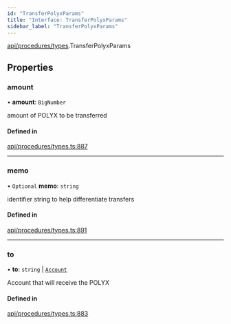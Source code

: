 ```yaml
---
id: "TransferPolyxParams"
title: "Interface: TransferPolyxParams"
sidebar_label: "TransferPolyxParams"
---
```


[api/procedures/types](../../../../../modules/API/Procedures/Types/Types.md).TransferPolyxParams

## Properties

### amount

• **amount**: `BigNumber`

amount of POLYX to be transferred

#### Defined in

[api/procedures/types.ts:887](https://github.com/PolymeshAssociation/polymesh-sdk/blob/88db4a911/src/api/procedures/types.ts#L887)

___

### memo

• `Optional` **memo**: `string`

identifier string to help differentiate transfers

#### Defined in

[api/procedures/types.ts:891](https://github.com/PolymeshAssociation/polymesh-sdk/blob/88db4a911/src/api/procedures/types.ts#L891)

___

### to

• **to**: `string` \| [`Account`](../../../../../classes/API/Entities/Account/Account.md)

Account that will receive the POLYX

#### Defined in

[api/procedures/types.ts:883](https://github.com/PolymeshAssociation/polymesh-sdk/blob/88db4a911/src/api/procedures/types.ts#L883)
